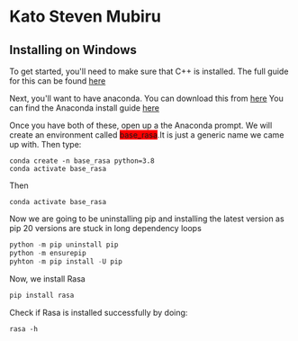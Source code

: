 # Kato Steven Mubiru
## Installing on Windows
To get started, you'll need to make sure that C++ is installed.
The full guide for this can be found [here](https://learn.microsoft.com/en-US/cpp/windows/latest-supported-vc-redist?view=msvc-160)

Next, you'll want to have anaconda.
You can download this from [here](https://www.anaconda.com/download#windows)
You can find the Anaconda install guide [here](https://docs.anaconda.com/free/anaconda/install/windows/)

Once you have both of these, open up a the Anaconda prompt. We will create an environment called <span style="background-color: red">base_rasa</span>.It is just a generic name we came up with. Then type:

```anaconda
conda create -n base_rasa python=3.8
conda activate base_rasa
```
Then
```anaconda
conda activate base_rasa
```
Now we are going to be uninstalling pip and installing the latest version as pip 20 versions are stuck in long dependency loops

```python
python -m pip uninstall pip
python -m ensurepip
pyhton -m pip install -U pip
```

Now, we install Rasa
```python
pip install rasa
```

Check if Rasa is installed successfully by doing:
```
rasa -h
```
